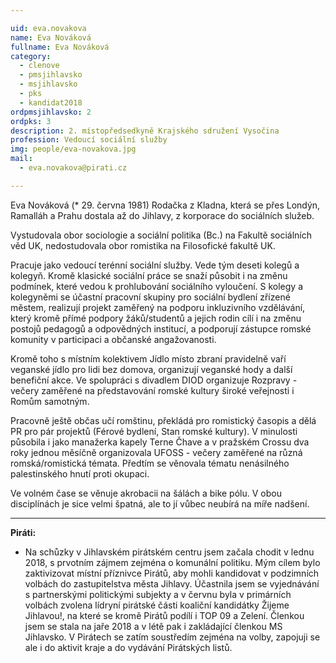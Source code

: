 ```yaml
---

uid: eva.novakova             
name: Eva Nováková            
fullname: Eva Nováková        
category:
  - clenove
  - pmsjihlavsko
  - msjihlavsko
  - pks
  - kandidat2018 
ordpmsjihlavsko: 2
ordpks: 3
description: 2. místopředsedkyně Krajského sdružení Vysočina
profession: Vedoucí sociální služby
img: people/eva-novakova.jpg
mail:
  - eva.novakova@pirati.cz

---
```


Eva Nováková (* 29. června 1981) Rodačka z Kladna, která se přes Londýn, Ramalláh a Prahu dostala až do Jihlavy, z korporace do sociálních služeb.

Vystudovala obor sociologie a sociální politika (Bc.) na Fakultě sociálních věd UK, nedostudovala obor romistika na Filosofické fakultě UK.

Pracuje jako vedoucí terénní sociální služby. Vede tým deseti kolegů a kolegyň. Kromě klasické sociální práce se snaží působit i na změnu podmínek, které vedou k prohlubování sociálního vyloučení. S kolegy a kolegyněmi se účastní pracovní skupiny pro sociální bydlení zřízené městem, realizují projekt zaměřený na podporu inkluzivního vzdělávání, který kromě přímé podpory žáků/studentů a jejich rodin cílí i na změnu postojů pedagogů a odpovědných institucí, a podporují zástupce romské komunity v participaci a občanské angažovanosti.

Kromě toho s místním kolektivem Jídlo místo zbraní pravidelně vaří veganské jídlo pro lidi bez domova, organizují veganské hody a další benefiční akce. Ve spolupráci s divadlem DIOD organizuje Rozpravy - večery zaměřené na představování romské kultury široké veřejnosti i Romům samotným.

Pracovně ještě občas učí romštinu, překládá pro romistický časopis a dělá PR pro pár projektů (Férové bydlení, Stan romské kultury). V minulosti působila i jako manažerka kapely Terne Čhave a v pražském Crossu dva roky jednou měsíčně organizovala UFOSS - večery zaměřené na různá romská/romistická témata. Předtím se věnovala tématu nenásilného palestinského hnutí proti okupaci.

Ve volném čase se věnuje akrobacii na šálách a bike pólu. V obou disciplínách je sice velmi špatná, ale to jí vůbec neubírá na míře nadšení.

---

**Piráti:**
* Na schůzky v Jihlavském pirátském centru jsem začala chodit v lednu 2018, s prvotním zájmem zejména o komunální politiku. Mým cílem bylo zaktivizovat místní příznivce Pirátů, aby mohli kandidovat v podzimních volbách do zastupitelstva města Jihlavy. Účastnila jsem se vyjednávání s partnerskými politickými subjekty a v červnu byla v primárních volbách zvolena lídryní pirátské části koaliční kandidátky Žijeme Jihlavou!, na které se kromě Pirátů podílí i TOP 09 a Zelení. Členkou jsem se stala na jaře 2018 a v létě pak i zakládající členkou MS Jihlavsko. V Pirátech se zatím soustředím zejména na volby, zapojuji se ale i do aktivit kraje a do vydávání Pirátských listů.
